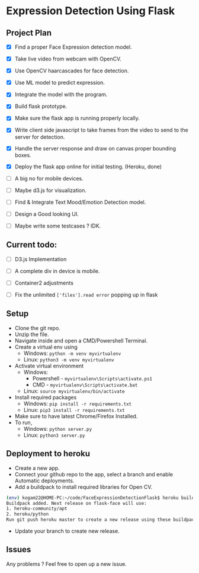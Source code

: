 # Expression Detection Using Flask

## Project Plan

- [x] Find a proper Face Expression detection model.
- [x] Take live video from webcam with OpenCV.
- [x] Use OpenCV haarcascades for face detection.
- [x] Use ML model to predict expression.
- [x] Integrate the model with the program.
- [x] Build flask prototype.
- [x] Make sure the flask app is running properly locally.
- [x] Write client side javascript to take frames from the video to send to the server for detection.
- [x] Handle the server response and draw on canvas proper bounding boxes.
- [x] Deploy the flask app online for initial testing. (Heroku, done)
- [ ] A big no for mobile devices.
- [ ] Maybe d3.js for visualization.
- [ ] Find & Integrate Text Mood/Emotion Detection model.
- [ ] Design a Good looking UI.
- [ ] Maybe write some testcases ? IDK.


## Current todo:

- [ ] D3.js Implementation
- [ ] A complete div in device is mobile.
- [ ] Container2 adjustments
- [ ] Fix the unlimited `['files'].read error` popping up in flask


## Setup

* Clone the git repo.
* Unzip the file.
* Navigate inside and open a CMD/Powershell Terminal.
* Create a virtual env using 
    * Windows: `python -m venv myvirtualenv`
    * Linux: `python3 -m venv myvirtualenv`
* Activate virtual environment
    * Windows: 
        * Powershell - `myvirtualenv\Scripts\activate.ps1`
        * CMD - `myvirtualenv\Scripts\activate.bat`
    * Linux: `source myvirtualenv/bin/activate`
* Install required packages
    * Windows: `pip install -r requirements.txt`
    * Linux: `pip3 install -r requirements.txt`
* Make sure to have latest Chrome/Firefox Installed.
* To run, 
    * Windows: `python server.py`
    * Linux: `python3 server.py`

## Deployment to heroku

* Create a new app.
* Connect your github repo to the app, select a branch and enable Automatic deployments.
* Add a buildpack to install required libraries for Open CV.
```bash
(env) kogam22@HOME-PC:~/code/FaceExpressionDetectionFlask$ heroku buildpacks:add --index 1 heroku-community/apt -a flask-face
Buildpack added. Next release on flask-face will use:
1. heroku-community/apt
2. heroku/python
Run git push heroku master to create a new release using these buildpacks.
```
* Update your branch to create new release.


## Issues
Any problems ? Feel free to open up a new issue.
